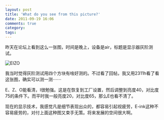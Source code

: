 ```yaml
---
layout: post
title: 'What do you see from this picture?'
date: 2011-09-19 16:06
comments: true
category: 
tags:
---
```

    

昨天在论坛上看到这么一张图，时间是晚上，设备是air，标题是显示器灰阶测试。

![EIZO](http://qingpei.me/images/in_post/EIZO.png)

我当时觉得灰阶测试用四个方块有啥好测的。不过看了回帖，我又用2311h看了看这张图，确实可以测一测⋯⋯

E、Z、O能看清，I很勉强。这是在恢复到工厂设置，然后调整到亮度40，对比度75的条件下。而平时我一般亮度20，对比度65，那么E也看不清了。

现在的显示技术，我感觉凡是细节表现出众的，都容易引起视疲劳，E-ink这种不容易疲劳的，对付上面这种图又束手无策。将来发展的空间很大啊。
